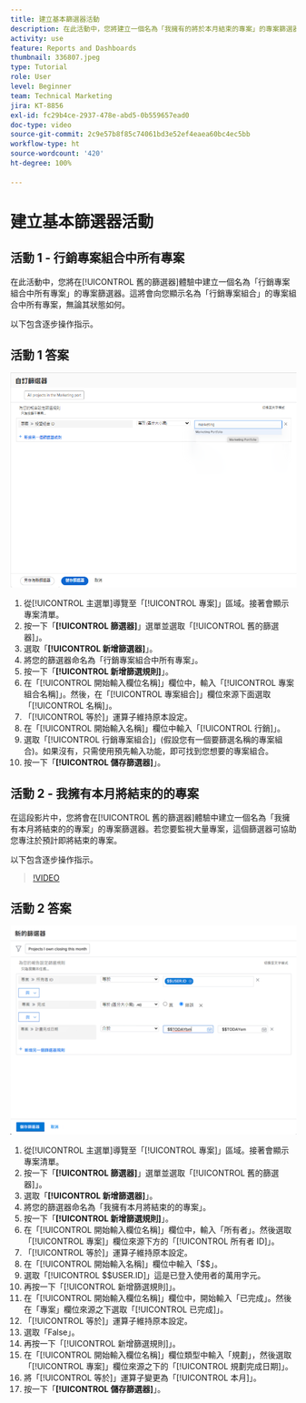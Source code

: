 ```yaml
---
title: 建立基本篩選器活動
description: 在此活動中，您將建立一個名為「我擁有的將於本月結束的專案」的專案篩選器。
activity: use
feature: Reports and Dashboards
thumbnail: 336807.jpeg
type: Tutorial
role: User
level: Beginner
team: Technical Marketing
jira: KT-8856
exl-id: fc29b4ce-2937-478e-abd5-0b559657ead0
doc-type: video
source-git-commit: 2c9e57b8f85c74061bd3e52ef4eaea60bc4ec5bb
workflow-type: ht
source-wordcount: '420'
ht-degree: 100%

---
```


# 建立基本篩選器活動


## 活動 1 - 行銷專案組合中所有專案

在此活動中，您將在[!UICONTROL 舊的篩選器]體驗中建立一個名為「行銷專案組合中所有專案」的專案篩選器。這將會向您顯示名為「行銷專案組合」的專案組合中所有專案，無論其狀態如何。

以下包含逐步操作指示。

## 活動 1 答案

![影像顯示建立新篩選器的畫面](assets/basic-filter-activity-1.png)

1. 從[!UICONTROL 主選單]導覽至「[!UICONTROL 專案]」區域。接著會顯示專案清單。
1. 按一下「**[!UICONTROL 篩選器]**」選單並選取「[!UICONTROL 舊的篩選器]」。
1. 選取「**[!UICONTROL 新增篩選器]**」。
1. 將您的篩選器命名為「行銷專案組合中所有專案」。
1. 按一下「**[!UICONTROL 新增篩選規則]**」。
1. 在「[!UICONTROL 開始輸入欄位名稱]」欄位中，輸入「[!UICONTROL 專案組合名稱]」。然後，在「[!UICONTROL 專案組合]」欄位來源下面選取「[!UICONTROL 名稱]」。
1. 「[!UICONTROL 等於]」運算子維持原本設定。
1. 在「[!UICONTROL 開始輸入名稱]」欄位中輸入「[!UICONTROL 行銷]」。
1. 選取「[!UICONTROL 行銷專案組合]」(假設您有一個要篩選名稱的專案組合)。如果沒有，只需使用預先輸入功能，即可找到您想要的專案組合。
1. 按一下「**[!UICONTROL 儲存篩選器]**」。

## 活動 2 - 我擁有本月將結束的的專案

在這段影片中，您將會在[!UICONTROL 舊的篩選器]體驗中建立一個名為「我擁有本月將結束的的專案」的專案篩選器。若您要監視大量專案，這個篩選器可協助您專注於預計即將結束的專案。

以下包含逐步操作指示。

>[!VIDEO](https://video.tv.adobe.com/v/336807/?quality=12&learn=on&enablevpops)

## 活動 2 答案

![影像顯示建立新篩選器的畫面](assets/basic-filter-activity-updated-6-15-21.png)

1. 從[!UICONTROL 主選單]導覽至「[!UICONTROL 專案]」區域。接著會顯示專案清單。
1. 按一下「**[!UICONTROL 篩選器]**」選單並選取「[!UICONTROL 舊的篩選器]」。
1. 選取「**[!UICONTROL 新增篩選器]**」。
1. 將您的篩選器命名為「我擁有本月將結束的的專案」。
1. 按一下「**[!UICONTROL 新增篩選規則]**」。
1. 在「[!UICONTROL 開始輸入欄位名稱]」欄位中，輸入「所有者」。然後選取「[!UICONTROL 專案]」欄位來源下方的「[!UICONTROL 所有者 ID]」。
1. 「[!UICONTROL 等於]」運算子維持原本設定。
1. 在「[!UICONTROL 開始輸入名稱]」欄位中輸入「$$」。
1. 選取「[!UICONTROL $$USER.ID]」這是已登入使用者的萬用字元。
1. 再按一下「[!UICONTROL 新增篩選規則]」。
1. 在「[!UICONTROL 開始輸入欄位名稱]」欄位中，開始輸入「已完成」。然後在「專案」欄位來源之下選取「[!UICONTROL 已完成]」。
1. 「[!UICONTROL 等於]」運算子維持原本設定。
1. 選取「False」。
1. 再按一下「[!UICONTROL 新增篩選規則]」。
1. 在「[!UICONTROL 開始輸入欄位名稱]」欄位類型中輸入「規劃」，然後選取「[!UICONTROL 專案]」欄位來源之下的「[!UICONTROL 規劃完成日期]」。
1. 將「[!UICONTROL 等於]」運算子變更為「[!UICONTROL 本月]」。
1. 按一下「**[!UICONTROL 儲存篩選器]**」。
